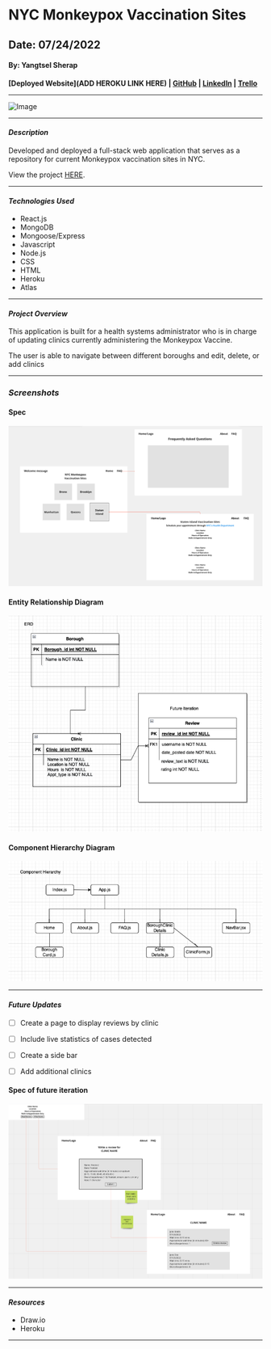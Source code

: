 # NYC Monkeypox Vaccination Sites

## Date: 07/24/2022

#### By: Yangtsel Sherap

**[Deployed Website](ADD HEROKU LINK HERE) | [GitHub](https://github.com/y-sherap) | [LinkedIn](https://www.linkedin.com/in/yangtsel-sherap-51605947/) | [Trello](https://trello.com/b/pHVFTTdq/project-2)**

---

![Image](https://live.staticflickr.com/65535/52098204574_7f2dfd11d7_b.jpg)

---

#### _Description_

Developed and deployed a full-stack web application that serves as a repository for current Monkeypox vaccination sites in NYC.

View the project [HERE](https://boiling-beach-15847.herokuapp.com/borough/62dff96edb397f1ee0accc8c).

---

#### _Technologies Used_

- React.js
- MongoDB
- Mongoose/Express
- Javascript
- Node.js
- CSS
- HTML
- Heroku
- Atlas

---

#### _Project Overview_
This application is built for a health systems administrator who is in charge of updating clinics currently administering the Monkeypox Vaccine. 

The user is able to navigate between different boroughs and edit, delete, or add clinics

---

### **_Screenshots_**

#### **Spec**
![design](images/newspec.png)


#### **Entity Relationship Diagram**

![ERD](images/newERD.png)


#### **Component Hierarchy Diagram**

![CHD](images/newCHD.png)


---

#### _Future Updates_

- [ ] Create a page to display reviews by clinic
- [ ] Include live statistics of cases detected
- [ ] Create a side bar
- [ ] Add additional clinics


#### **Spec of future iteration**
![spec2](images/spec2.png)

---

#### **_Resources_**

- Draw.io
- Heroku

---
